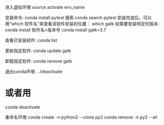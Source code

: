 进入虚拟环境
 source activate env_name 

安装命令:
 conda install pytest
搜索
 conda search pytest
安装完成后，可以用“which 软件名”来查看该软件安装的位置：
 which gatk
如需要安装特定的版本:
conda install 软件名=版本号
conda install gatk=3.7

查看已安装软件:
conda list

更新指定软件:
conda update gatk

卸载指定软件:
conda remove gatk


退出conda环境
. ./deactivate
# 或者用 
conda deactivate

重命名环境
conda create -n python2 --clone py2
conda remove -n py2 --all

